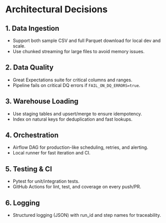 # Architectural Decisions

## 1. Data Ingestion

- Support both sample CSV and full Parquet download for local dev and scale.
- Use chunked streaming for large files to avoid memory issues.

## 2. Data Quality

- Great Expectations suite for critical columns and ranges.
- Pipeline fails on critical DQ errors if `FAIL_ON_DQ_ERRORS=true`.

## 3. Warehouse Loading

- Use staging tables and upsert/merge to ensure idempotency.
- Index on natural keys for deduplication and fast lookups.

## 4. Orchestration

- Airflow DAG for production-like scheduling, retries, and alerting.
- Local runner for fast iteration and CI.

## 5. Testing & CI

- Pytest for unit/integration tests.
- GitHub Actions for lint, test, and coverage on every push/PR.

## 6. Logging

- Structured logging (JSON) with run_id and step names for traceability.
